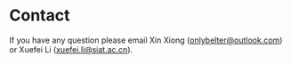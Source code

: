 Contact
=======

If you have any question please email Xin Xiong (onlybelter@outlook.com) or Xuefei Li (xuefei.li@siat.ac.cn).